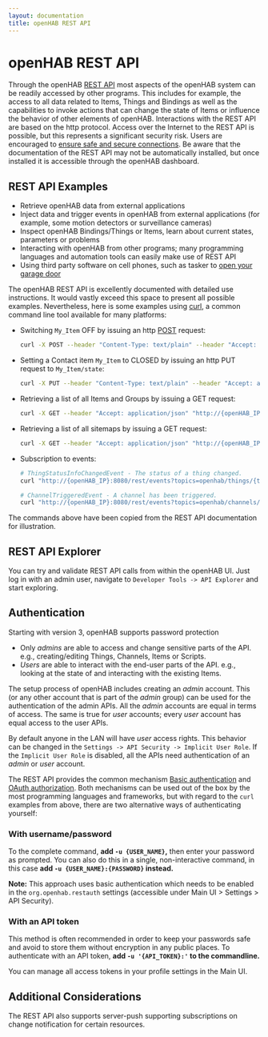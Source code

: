 ```yaml
---
layout: documentation
title: openHAB REST API
---
```


# openHAB REST API

Through the openHAB [REST API](https://en.wikipedia.org/wiki/REST_API) most aspects of the openHAB system can be readily accessed by other programs.
This includes for example, the access to all data related to Items, Things and Bindings as well as the capabilities to invoke actions that can change the state of Items or influence the behavior of other elements of openHAB.
Interactions with the REST API are based on the http protocol.
Access over the Internet to the REST API is possible, but this represents a significant security risk.
Users are encouraged to [ensure safe and secure connections](/docs/installation/security.html).
Be aware that the documentation of the REST API may not be automatically installed, but once installed it is accessible through the openHAB dashboard.

## REST API Examples

- Retrieve openHAB data from external applications
- Inject data and trigger events in openHAB from external applications (for example, some motion detectors or surveillance cameras)
- Inspect openHAB Bindings/Things or Items, learn about current states, parameters or problems
- Interacting with openHAB from other programs; many programming languages and automation tools can easily make use of REST API
- Using third party software on cell phones, such as tasker to [open your garage door](https://community.openhab.org/t/triggering-items-using-openhab-2s-rest-api-from-tasker/14027)

The openHAB REST API is excellently documented with detailed use instructions.
It would vastly exceed this space to present all possible examples.
Nevertheless, here is some examples using [curl](https://en.wikipedia.org/wiki/CURL), a common command line tool available for many platforms:

- Switching ```My_Item``` OFF by issuing an http [POST](https://en.wikipedia.org/wiki/POST_(HTTP)) request:

  ```bash
  curl -X POST --header "Content-Type: text/plain" --header "Accept: application/json" -d "OFF" "http://{openHAB_IP}:8080/rest/items/My_Item"
  ```

- Setting a Contact item  ```My_Item``` to CLOSED by issuing an http PUT request to ```My_Item/state```:

  ```bash
  curl -X PUT --header "Content-Type: text/plain" --header "Accept: application/json" -d "CLOSED" "http://{openHAB_IP}:8080/rest/items/My_Item/state"
  ```

- Retrieving a list of all Items and Groups by issuing a GET request:

  ```bash
  curl -X GET --header "Accept: application/json" "http://{openHAB_IP}:8080/rest/items?recursive=false"
  ```

- Retrieving a list of all sitemaps by issuing a GET request:

  ```bash
  curl -X GET --header "Accept: application/json" "http://{openHAB_IP}:8080/rest/sitemaps"
  ```

- Subscription to events:

  ```bash
  # ThingStatusInfoChangedEvent - The status of a thing changed.
  curl "http://{openHAB_IP}:8080/rest/events?topics=openhab/things/{thingUID}/statuschanged"

  # ChannelTriggeredEvent - A channel has been triggered.
  curl "http://{openHAB_IP}:8080/rest/events?topics=openhab/channels/{channelUID}/triggered"
  ```

The commands above have been copied from the REST API documentation for illustration.

## REST API Explorer

You can try and validate REST API calls from within the openHAB UI.
Just log in with an admin user, navigate to `Developer Tools -> API Explorer` and start exploring.

## Authentication

Starting with version 3, openHAB supports password protection

- Only _admins_ are able to access and change sensitive parts of the API.
  e.g., creating/editing Things, Channels, Items or Scripts.
- _Users_ are able to interact with the end-user parts of the API.
  e.g., looking at the state of and interacting with the existing Items.

The setup process of openHAB includes creating an _admin_ account.
This (or any other account that is part of the _admin_ group) can be used for the authentication of the admin APIs.
All the _admin_ accounts are equal in terms of access.
The same is true for _user_ accounts; every _user_ account has equal access to the user APIs.

By default anyone in the LAN will have _user_ access rights.
This behavior can be changed in the `Settings -> API Security -> Implicit User Role`.
If the `Implicit User Role` is disabled, all the APIs need authentication of an _admin_ or _user_ account.

The REST API provides the common mechanism [Basic authentication](https://en.wikipedia.org/wiki/Basic_access_authentication) and [OAuth authorization](https://en.wikipedia.org/wiki/OAuth).
Both mechanisms can be used out of the box by the most programming languages and frameworks, but with regard to the `curl` examples from above, there are two alternative ways of authenticating yourself:

### With username/password

To the complete command, **add `-u {USER_NAME}`,** then enter your password as prompted.
You can also do this in a single, non-interactive command, in this case **add `-u {USER_NAME}:{PASSWORD}` instead.**

**Note:** This approach uses basic authentication which needs to be enabled in the `org.openhab.restauth` settings (accessible under Main UI > Settings > API Security).

### With an API token

This method is often recommended in order to keep your passwords safe and avoid to store them without encryption in any public places.
To authenticate with an API token, **add `-u '{API_TOKEN}:'` to the commandline.**

You can manage all access tokens in your profile settings in the Main UI.

## Additional Considerations

The REST API also supports server-push supporting subscriptions on change notification for certain resources.
